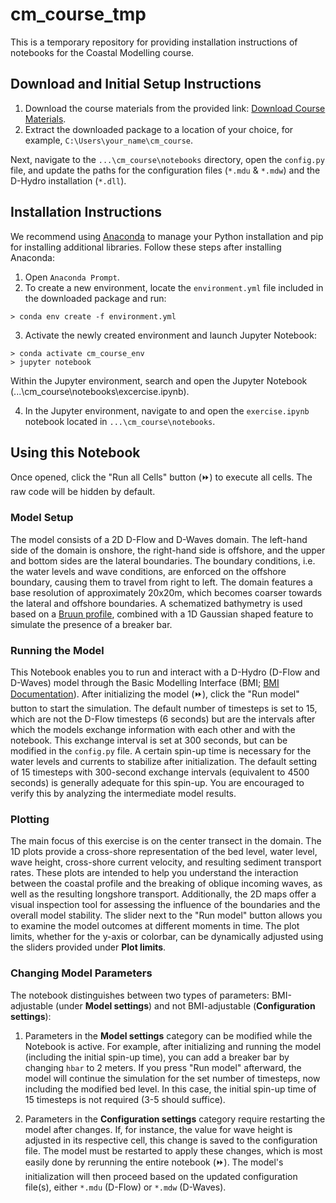 # cm_course_tmp
This is a temporary repository for providing installation instructions of notebooks for the Coastal Modelling course.

## Download and Initial Setup Instructions
1. Download the course materials from the provided link: [Download Course Materials](https://filesender.surf.nl/?s=download&token=ad4c484b-0e7e-41fd-b95a-b2cb87d13ff1).
2. Extract the downloaded package to a location of your choice, for example, `C:\Users\your_name\cm_course`.

Next, navigate to the `...\cm_course\notebooks` directory, open the `config.py` file, and update the paths for the configuration files (`*.mdu` & `*.mdw`) and the D-Hydro installation (`*.dll`).

## Installation Instructions
We recommend using [Anaconda](https://repo.anaconda.com/archive/Anaconda3-2024.02-1-Windows-x86_64.exe) to manage your Python installation and pip for installing additional libraries. Follow these steps after installing Anaconda:

1. Open `Anaconda Prompt`.
2. To create a new environment, locate the `environment.yml` file included in the downloaded package and run:

```
> conda env create -f environment.yml
```

3. Activate the newly created environment and launch Jupyter Notebook:

```
> conda activate cm_course_env
> jupyter notebook
```
Within the Jupyter environment, search and open the Jupyter Notebook (...\cm_course\notebooks\excercise.ipynb).

4. In the Jupyter environment, navigate to and open the `exercise.ipynb` notebook located in `...\cm_course\notebooks`.

## Using this Notebook
Once opened, click the "Run all Cells" button (⏩) to execute all cells. The raw code will be hidden by default.

### Model Setup
The model consists of a 2D D-Flow and D-Waves domain. The left-hand side of the domain is onshore, the right-hand side is offshore, and the upper and bottom sides are the lateral boundaries. The boundary conditions, i.e. the water levels and wave conditions, are enforced on the offshore boundary, causing them to travel from right to left. The domain features a base resolution of approximately 20x20m, which becomes coarser towards the lateral and offshore boundaries. A schematized bathymetry is used based on a [Bruun profile](https://textbooks.open.tudelft.nl/plugins/generic/pdfJsViewer/pdf.js/web/viewer.html?file=https%3A%2F%2Ftextbooks.open.tudelft.nl%2Ftextbooks%2Fcatalog%2Fdownload%2F37%2F92%2F383%3Finline%3D1#a8), combined with a 1D Gaussian shaped feature to simulate the presence of a breaker bar.

### Running the Model
This Notebook enables you to run and interact with a D-Hydro (D-Flow and D-Waves) model through the Basic Modelling Interface (BMI; [BMI Documentation](https://csdms.colorado.edu/wiki/BMI)). After initializing the model (⏩), click the "Run model" button to start the simulation. The default number of timesteps is set to 15, which are not the D-Flow timesteps (6 seconds) but are the intervals after which the models exchange information with each other and with the notebook. This exchange interval is set at 300 seconds, but can be modified in the `config.py` file. A certain spin-up time is necessary for the water levels and currents to stabilize after initialization. The default setting of 15 timesteps with 300-second exchange intervals (equivalent to 4500 seconds) is generally adequate for this spin-up. You are encouraged to verify this by analyzing the intermediate model results.

### Plotting
The main focus of this exercise is on the center transect in the domain. The 1D plots provide a cross-shore representation of the bed level, water level, wave height, cross-shore current velocity, and resulting sediment transport rates. These plots are intended to help you understand the interaction between the coastal profile and the breaking of oblique incoming waves, as well as the resulting longshore transport. Additionally, the 2D maps offer a visual inspection tool for assessing the influence of the boundaries and the overall model stability. The slider next to the "Run model" button allows you to examine the model outcomes at different moments in time. The plot limits, whether for the y-axis or colorbar, can be dynamically adjusted using the sliders provided under **Plot limits**.

### Changing Model Parameters
The notebook distinguishes between two types of parameters: BMI-adjustable (under **Model settings**) and not BMI-adjustable (**Configuration settings**):

1. Parameters in the **Model settings** category can be modified while the Notebook is active. For example, after initializing and running the model (including the initial spin-up time), you can add a breaker bar by changing `hbar` to 2 meters. If you press "Run model" afterward, the model will continue the simulation for the set number of timesteps, now including the modified bed level. In this case, the initial spin-up time of 15 timesteps is not required (3-5 should suffice).

2. Parameters in the **Configuration settings** category require restarting the model after changes. If, for instance, the value for wave height is adjusted in its respective cell, this change is saved to the configuration file. The model must be restarted to apply these changes, which is most easily done by rerunning the entire notebook (⏩). The model's initialization will then proceed based on the updated configuration file(s), either `*.mdu` (D-Flow) or `*.mdw` (D-Waves).
